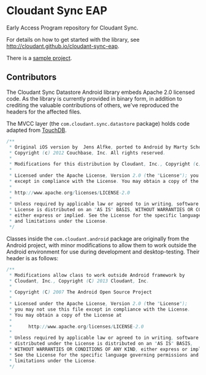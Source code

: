 # Cloudant Sync EAP

Early Access Program repository for Cloudant Sync. 

For details on how to get started with the library, see
http://cloudant.github.io/cloudant-sync-eap.

There is a [sample project](sample/todo-sync/).

## Contributors

The Cloudant Sync Datastore Android library embeds Apache 2.0 licensed
code. As the library is currently provided in binary form, in addition
to crediting the valuable contributions of others, we've reproduced the
headers for the affected files.

The MVCC layer (the `com.cloudant.sync.datastore` package) holds 
code adapted from [TouchDB][touchdb].

```java
/**
 * Original iOS version by  Jens Alfke, ported to Android by Marty Schoch
 * Copyright (c) 2012 Couchbase, Inc. All rights reserved.
 *
 * Modifications for this distribution by Cloudant, Inc., Copyright (c) 2013 Cloudant, Inc.
 *
 * Licensed under the Apache License, Version 2.0 (the "License"); you may not use this file
 * except in compliance with the License. You may obtain a copy of the License at
 *
 * http://www.apache.org/licenses/LICENSE-2.0
 *
 * Unless required by applicable law or agreed to in writing, software distributed under the
 * License is distributed on an "AS IS" BASIS, WITHOUT WARRANTIES OR CONDITIONS OF ANY KIND,
 * either express or implied. See the License for the specific language governing permissions
 * and limitations under the License.
 */
```

Classes inside the `com.cloudant.android` package are originally from the
Android project, with minor modifications to allow them to work outside the
Android environment for use during development and desktop-testing. Their
header is as follows:

```java
/**
 * Modifications allow class to work outside Android framework by
 * Cloudant, Inc., Copyright (C) 2013 Cloudant, Inc.
 *
 * Copyright (C) 2007 The Android Open Source Project
 *
 * Licensed under the Apache License, Version 2.0 (the "License");
 * you may not use this file except in compliance with the License.
 * You may obtain a copy of the License at
 *
 *      http://www.apache.org/licenses/LICENSE-2.0
 *
 * Unless required by applicable law or agreed to in writing, software
 * distributed under the License is distributed on an "AS IS" BASIS,
 * WITHOUT WARRANTIES OR CONDITIONS OF ANY KIND, either express or implied.
 * See the License for the specific language governing permissions and
 * limitations under the License.
 */
```

[touchdb]: https://github.com/couchbaselabs/TouchDB-Android
